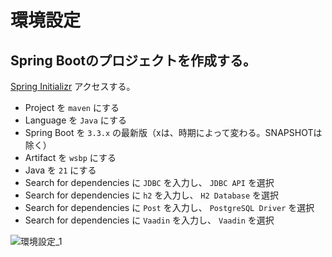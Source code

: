 # 環境設定

## Spring Bootのプロジェクトを作成する。

[Spring Initializr](https://start.spring.io/) アクセスする。

- Project を `maven` にする
- Language を `Java` にする
- Spring Boot を `3.3.x` の最新版（xは、時期によって変わる。SNAPSHOTは除く）
- Artifact を `wsbp` にする
- Java を `21` にする
- Search for dependencies に `JDBC` を入力し、 `JDBC API` を選択
- Search for dependencies に `h2` を入力し、 `H2 Database` を選択
- Search for dependencies に `Post` を入力し、 `PostgreSQL Driver` を選択
- Search for dependencies に `Vaadin` を入力し、 `Vaadin` を選択

![環境設定_1](../images/環境設定_1.jpg)
